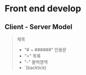 # Front end develop

## Client  - Server Model

> 제목
>  - "# ~ ######"
>  인용문
>  - ">" 
>  목록
>  - "-"
>  블럭영역
>   - `(backtick)
